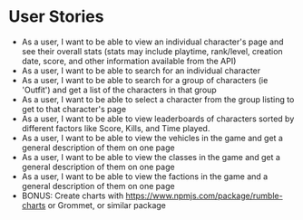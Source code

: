 # User Stories
* As a user, I want to be able to view an individual character's page and see their overall stats \(stats may include playtime, rank/level, creation date, score, and other information available from the API\)
* As a user, I want to be able to search for an individual character
* As a user, I want to be able to search for a group of characters \(ie 'Outfit'\) and get a list of the characters in that group
* As a user, I want to be able to select a character from the group listing to get to that character's page
* As a user, I want to be able to view leaderboards of characters sorted by different factors like Score, Kills, and Time played.
* As a user, I want to be able to view the vehicles in the game and get a general description of them on one page
* As a user, I want to be able to view the classes in the game and get a general description of them on one page
* As a user, I want to be able to view the factions in the game and a general description of them on one page
* BONUS: Create charts with https://www.npmjs.com/package/rumble-charts or Grommet, or similar package
